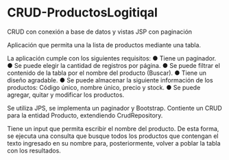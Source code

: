 # CRUD-ProductosLogitiqal
CRUD con conexión a base de datos y vistas JSP con paginación

Aplicación que  permita una la lista de productos mediante una tabla.

La aplicación cumple con los siguientes requisitos:
● Tiene un paginador.
● Se puede elegir la cantidad de registros por página.
● Se puede filtrar el contenido de la tabla por el nombre del producto (Buscar).
● Tiene un diseño agradable.
● Se puede almacenar la siguiente información de los productos: Código único,
nombre único, precio y stock.
● Se puede agregar, quitar y modificar los productos.

Se utiliza JPS, se implementa un paginador y Bootstrap. Contiente un CRUD para la entidad Producto, extendiendo
CrudRepository.

Tiene un input que permita escribir el nombre del producto. De esta forma, se ejecuta una consulta que busque todos los productos que contengan el texto
ingresado en su nombre para, posteriormente, volver a poblar la tabla con los resultados.

